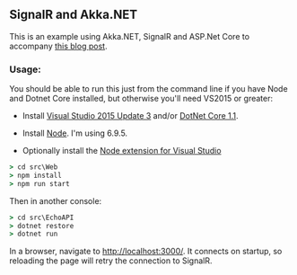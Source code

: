 ## SignalR and Akka.NET

This is an example using Akka.NET, SignalR and ASP.Net Core 
to accompany [this blog post](https://mikebridge.github.io/signalr-akka/).

### Usage:

You should be able to run this just from the command line if you have Node and Dotnet Core installed,
but otherwise you'll need VS2015 or greater:

- Install [Visual Studio 2015 Update 3](https://www.visualstudio.com/en-us/news/releasenotes/vs2015-update3-vs)
and/or [DotNet Core 1.1](https://www.microsoft.com/net/download/core#/current).

- Install [Node](https://nodejs.org/en/).  I'm using 6.9.5.

- Optionally install the [Node extension for Visual Studio](https://www.visualstudio.com/vs/node-js/)

```cmd
> cd src\Web
> npm install
> npm run start
```

Then in another console:

```cmd
> cd src\EchoAPI
> dotnet restore
> dotnet run
```

In a browser, navigate to [http://localhost:3000/](http://localhost:3000/).  It connects
on startup, so reloading the page will retry the connection to SignalR.